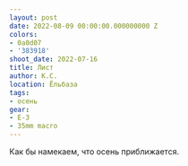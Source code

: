 ```yaml
---
layout: post
date: 2022-08-09 00:00:00.000000000 Z
colors:
- 0a0d07
- '383918'
shoot_date: 2022-07-16
title: Лист
author: К.С.
location: Ёльбаза
tags:
- осень
gear:
- E-3
- 35mm macro
---
```

Как бы намекаем, что осень приближается.

